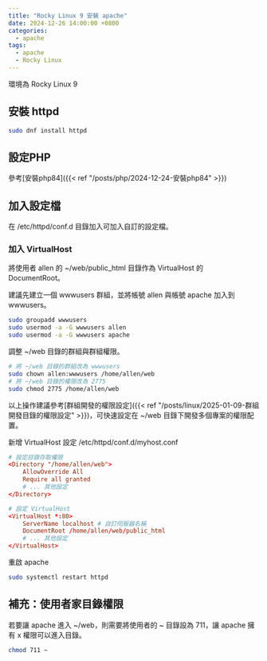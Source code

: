 ```yaml
---
title: "Rocky Linux 9 安裝 apache"
date: 2024-12-26 14:00:00 +0800
categories: 
  - apache
tags:
  - apache
  - Rocky Linux
---
```


環境為 Rocky Linux 9

## 安裝 httpd

```bash
sudo dnf install httpd
```

## 設定PHP

參考[安裝php84]({{< ref "/posts/php/2024-12-24-安裝php84" >}})

## 加入設定檔

在 /etc/httpd/conf.d 目錄加入可加入自訂的設定檔。

### 加入 VirtualHost

將使用者 allen 的 ~/web/public_html 目錄作為 VirtualHost 的 DocumentRoot。

建議先建立一個 wwwusers 群組，並將帳號 allen 與帳號 apache 加入到 wwwusers。

```bash
sudo groupadd wwwusers
sudo usermod -a -G wwwusers allen
sudo usermod -a -G wwwusers apache
```

調整 ~/web 目錄的群組與群組權限。

```bash
# 將 ~/web 目錄的群組改為 wwwusers
sudo chown allen:wwwusers /home/allen/web
# 將 ~/web 目錄的權限改為 2775
sudo chmod 2775 /home/allen/web
```

以上操作建議參考[群組開發的權限設定]({{< ref "/posts/linux/2025-01-09-群組開發目錄的權限設定" >}})，可快速設定在 ~/web 目錄下開發多個專案的權限配置。

新增 VirtualHost 設定 /etc/httpd/conf.d/myhost.conf

```conf
# 設定目錄存取權限
<Directory "/home/allen/web">
    AllowOverride All
    Require all granted
    # ... 其他設定
</Directory>

# 設定 VirtualHost
<VirtualHost *:80>
    ServerName localhost # 自訂伺服器名稱
    DocumentRoot /home/allen/web/public_html
    # ... 其他設定
</VirtualHost>
```

重啟 apache

```bash
sudo systemctl restart httpd
```

## 補充：使用者家目錄權限

若要讓 apache 進入 ~/web，則需要將使用者的 ~ 目錄設為 711，讓 apache 擁有 x 權限可以進入目錄。

```bash
chmod 711 ~
```
